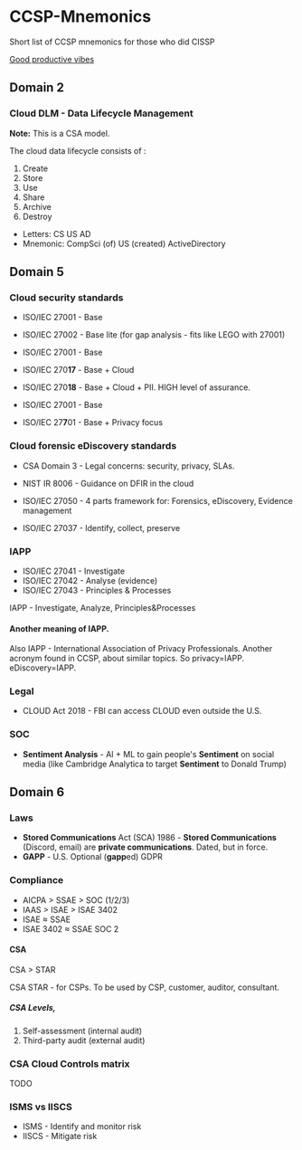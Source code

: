 # CCSP-Mnemonics
Short list of CCSP mnemonics for those who did CISSP

[Good productive vibes](https://www.youtube.com/watch?v=zR9F8QIuUGc)

## Domain 2

### Cloud DLM - Data Lifecycle Management

**Note:** This is a CSA model.

The cloud data lifecycle consists of :

1) Create
2) Store
3) Use
4) Share
5) Archive
6) Destroy

* Letters: CS US AD
* Mnemonic: CompSci (of) US (created) ActiveDirectory

## Domain 5

### Cloud security standards

* ISO/IEC 27001 - Base
* ISO/IEC 27002 - Base lite (for gap analysis - fits like LEGO with 27001) 

* ISO/IEC 27001 - Base
* ISO/IEC 270**17** - Base + Cloud
* ISO/IEC 270**18** - Base + Cloud + PII. HIGH level of assurance.

* ISO/IEC 27001 - Base
* ISO/IEC 27**7**01 - Base + Privacy focus

### Cloud forensic eDiscovery standards

* CSA Domain 3 - Legal concerns: security, privacy, SLAs.

* NIST IR 8006 - Guidance on DFIR in the cloud

* ISO/IEC 27050 - 4 parts framework for: Forensics, eDiscovery, Evidence management

* ISO/IEC 27037 - Identify, collect, preserve

### IAPP


* ISO/IEC 27041 - Investigate
* ISO/IEC 27042 - Analyse (evidence)
* ISO/IEC 27043 - Principles & Processes

IAPP - Investigate, Analyze, Principles&Processes

#### Another meaning of IAPP.

Also IAPP - International Association of Privacy Professionals. Another acronym found in CCSP, about similar topics.
So privacy=IAPP. eDiscovery=IAPP.


### Legal

* CLOUD Act 2018 - FBI can access CLOUD even outside the U.S.

### SOC

* **Sentiment Analysis** - AI + ML to gain people's **Sentiment** on social media (like Cambridge Analytica to target  **Sentiment** to Donald Trump)

## Domain 6

### Laws

* **Stored Communications** Act (SCA) 1986 - **Stored Communications** (Discord, email) are **private communications**. Dated, but in force.
* **GAPP** - U.S. Optional (**gapp**ed) GDPR

### Compliance

* AICPA > SSAE > SOC (1/2/3)
* IAAS > ISAE > ISAE 3402
* ISAE ≈ SSAE
* ISAE 3402 ≈ SSAE SOC 2

#### CSA

CSA > STAR

CSA STAR - for CSPs. To be used by CSP, customer, auditor, consultant.

##### CSA Levels,

1) Self-assessment (internal audit)
2) Third-party audit (external audit)

### CSA Cloud Controls matrix

TODO

### ISMS vs IISCS

* ISMS - Identify and monitor risk
* IISCS - Mitigate risk

